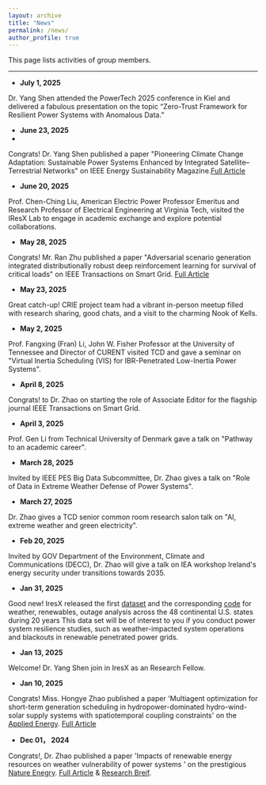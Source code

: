 ```yaml
---
layout: archive
title: "News"
permalink: /news/
author_profile: true
---
```

This page lists activities of group members.

---
* **July 1, 2025**

Dr. Yang Shen attended the PowerTech 2025 conference in Kiel and delivered a fabulous presentation on the topic “Zero-Trust Framework for Resilient Power Systems with Anomalous Data.”

* **June 23, 2025**
* 
Congrats! Dr. Yang Shen published a paper "Pioneering Climate Change Adaptation: Sustainable Power Systems Enhanced by Integrated Satellite–Terrestrial Networks" on IEEE Energy Sustainability Magazine.[Full Article](https://ieeexplore.ieee.org/abstract/document/11040091)

* **June 20, 2025**

Prof. Chen-Ching Liu, American Electric Power Professor Emeritus and Research Professor of Electrical Engineering at Virginia Tech, visited the IResX Lab to engage in academic exchange and explore potential collaborations.


* **May 28, 2025**

Congrats! Mr. Ran Zhu published a paper "Adversarial scenario generation integrated distributionally robust deep reinforcement learning for survival of critical loads" on IEEE Transactions on Smart Grid. [Full Article](https://ieeexplore.ieee.org/abstract/document/11011524)

* **May 23, 2025**

Great catch-up! CRIE project team had a vibrant in-person meetup filled with research sharing, good chats, and a visit to the charming Nook of Kells.


* **May 2, 2025**

Prof. Fangxing (Fran) Li, John W. Fisher Professor at the University of Tennessee and Director of CURENT visited TCD and gave a seminar on "Virtual Inertia Scheduling (VIS) for IBR-Penetrated Low-Inertia Power Systems".


* **April 8, 2025**

Congrats! to Dr. Zhao on starting the role of Associate Editor for the flagship journal IEEE Transactions on Smart Grid.


* **April 3, 2025**

Prof. Gen Li from Technical University of Denmark gave a talk on "Pathway to an academic career".


* **March 28, 2025**

Invited by IEEE PES Big Data Subcommittee, Dr. Zhao gives a talk on "Role of Data in Extreme Weather Defense of Power Systems".


* **March 27, 2025**

Dr. Zhao gives a TCD senior common room research salon talk on "AI, extreme weather and green electricity".


* **Feb 20, 2025**

Invited by GOV Department of the Environment, Climate and Communications (DECC), Dr. Zhao will give a talk on IEA workshop Ireland's energy security under transitions towards 2035.


* **Jan 31, 2025**

Good new! IresX released the first [dataset](https://figshare.com/articles/dataset/Renewable_energy_Weather_Power_system_blackout_large-scale_outage_/25628700) and the corresponding [code](https://github.com/JinZhaoTCD/NE_WeatherBlackout_Code/tree/main) for weather, renewables, outage analysis across the 48 continental U.S. states during 20 years
This data set will be of interest to you if you conduct power system resilience studies, such as weather-impacted system operations and blackouts in renewable penetrated power grids.


* **Jan 13, 2025**

Welcome! Dr. Yang Shen join in IresX as an Research Fellow.


* **Jan 10, 2025**

Congrats! Miss. Hongye Zhao published a paper 'Multiagent optimization for short-term generation scheduling in hydropower-dominated hydro-wind-solar supply systems with spatiotemporal coupling constraints' on the [Applied Energy](https://www.sciencedirect.com/journal/applied-energy). [Full Article](https://www.sciencedirect.com/science/article/pii/S0306261925000546)


* **Dec 01， 2024**

Congrats!, Dr. Zhao published a paper 'Impacts of renewable energy resources on weather vulnerability of power systems ' on the prestigious [Nature Enegry](https://www.nature.com/nenergy/). [Full Article](https://www.nature.com/articles/s41560-024-01652-1) & [Research Breif](https://www.nature.com/articles/s41560-024-01657-w).


